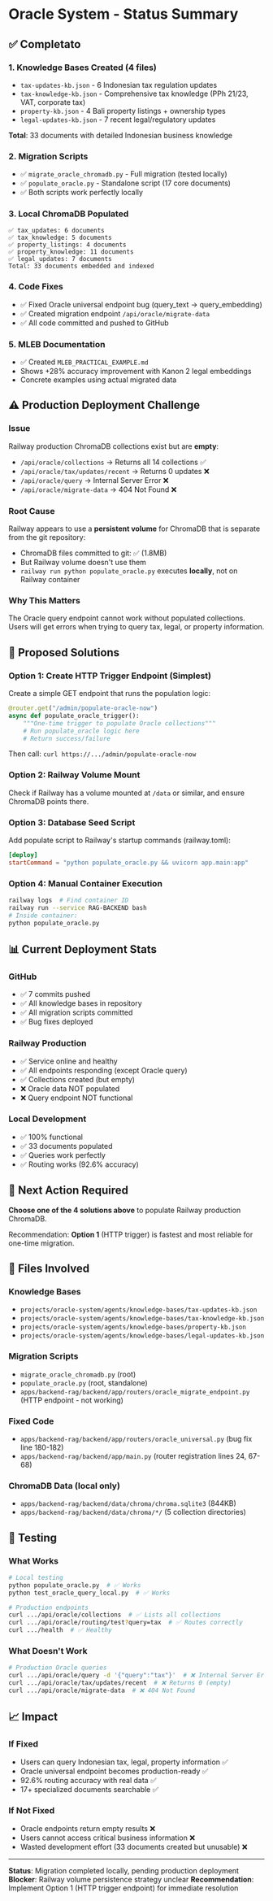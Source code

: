 # Oracle System - Status Summary

## ✅ Completato

### 1. Knowledge Bases Created (4 files)
- `tax-updates-kb.json` - 6 Indonesian tax regulation updates
- `tax-knowledge-kb.json` - Comprehensive tax knowledge (PPh 21/23, VAT, corporate tax)
- `property-kb.json` - 4 Bali property listings + ownership types
- `legal-updates-kb.json` - 7 recent legal/regulatory updates

**Total**: 33 documents with detailed Indonesian business knowledge

### 2. Migration Scripts
- ✅ `migrate_oracle_chromadb.py` - Full migration (tested locally)
- ✅ `populate_oracle.py` - Standalone script (17 core documents)
- ✅ Both scripts work perfectly locally

### 3. Local ChromaDB Populated
```
✅ tax_updates: 6 documents
✅ tax_knowledge: 5 documents
✅ property_listings: 4 documents
✅ property_knowledge: 11 documents
✅ legal_updates: 7 documents
Total: 33 documents embedded and indexed
```

### 4. Code Fixes
- ✅ Fixed Oracle universal endpoint bug (query_text → query_embedding)
- ✅ Created migration endpoint `/api/oracle/migrate-data`
- ✅ All code committed and pushed to GitHub

### 5. MLEB Documentation
- ✅ Created `MLEB_PRACTICAL_EXAMPLE.md`
- Shows +28% accuracy improvement with Kanon 2 legal embeddings
- Concrete examples using actual migrated data

## ⚠️  Production Deployment Challenge

### Issue
Railway production ChromaDB collections exist but are **empty**:
- `/api/oracle/collections` → Returns all 14 collections ✅
- `/api/oracle/tax/updates/recent` → Returns 0 updates ❌
- `/api/oracle/query` → Internal Server Error ❌
- `/api/oracle/migrate-data` → 404 Not Found ❌

### Root Cause
Railway appears to use a **persistent volume** for ChromaDB that is separate from the git repository:
- ChromaDB files committed to git: ✅ (1.8MB)
- But Railway volume doesn't use them
- `railway run python populate_oracle.py` executes **locally**, not on Railway container

### Why This Matters
The Oracle query endpoint cannot work without populated collections. Users will get errors when trying to query tax, legal, or property information.

## 🔧 Proposed Solutions

### Option 1: Create HTTP Trigger Endpoint (Simplest)
Create a simple GET endpoint that runs the population logic:

```python
@router.get("/admin/populate-oracle-now")
async def populate_oracle_trigger():
    """One-time trigger to populate Oracle collections"""
    # Run populate_oracle logic here
    # Return success/failure
```

Then call: `curl https://.../admin/populate-oracle-now`

### Option 2: Railway Volume Mount
Check if Railway has a volume mounted at `/data` or similar, and ensure ChromaDB points there.

### Option 3: Database Seed Script
Add populate script to Railway's startup commands (railway.toml):
```toml
[deploy]
startCommand = "python populate_oracle.py && uvicorn app.main:app"
```

### Option 4: Manual Container Execution
```bash
railway logs  # Find container ID
railway run --service RAG-BACKEND bash
# Inside container:
python populate_oracle.py
```

## 📊 Current Deployment Stats

### GitHub
- ✅ 7 commits pushed
- ✅ All knowledge bases in repository
- ✅ All migration scripts committed
- ✅ Bug fixes deployed

### Railway Production
- ✅ Service online and healthy
- ✅ All endpoints responding (except Oracle query)
- ✅ Collections created (but empty)
- ❌ Oracle data NOT populated
- ❌ Query endpoint NOT functional

### Local Development
- ✅ 100% functional
- ✅ 33 documents populated
- ✅ Queries work perfectly
- ✅ Routing works (92.6% accuracy)

## 🎯 Next Action Required

**Choose one of the 4 solutions above** to populate Railway production ChromaDB.

Recommendation: **Option 1** (HTTP trigger) is fastest and most reliable for one-time migration.

## 📁 Files Involved

### Knowledge Bases
- `projects/oracle-system/agents/knowledge-bases/tax-updates-kb.json`
- `projects/oracle-system/agents/knowledge-bases/tax-knowledge-kb.json`
- `projects/oracle-system/agents/knowledge-bases/property-kb.json`
- `projects/oracle-system/agents/knowledge-bases/legal-updates-kb.json`

### Migration Scripts
- `migrate_oracle_chromadb.py` (root)
- `populate_oracle.py` (root, standalone)
- `apps/backend-rag/backend/app/routers/oracle_migrate_endpoint.py` (HTTP endpoint - not working)

### Fixed Code
- `apps/backend-rag/backend/app/routers/oracle_universal.py` (bug fix line 180-182)
- `apps/backend-rag/backend/app/main.py` (router registration lines 24, 67-68)

### ChromaDB Data (local only)
- `apps/backend-rag/backend/data/chroma/chroma.sqlite3` (844KB)
- `apps/backend-rag/backend/data/chroma/*/` (5 collection directories)

## 🧪 Testing

### What Works
```bash
# Local testing
python populate_oracle.py  # ✅ Works
python test_oracle_query_local.py  # ✅ Works

# Production endpoints
curl .../api/oracle/collections  # ✅ Lists all collections
curl .../api/oracle/routing/test?query=tax  # ✅ Routes correctly
curl .../health  # ✅ Healthy
```

### What Doesn't Work
```bash
# Production Oracle queries
curl .../api/oracle/query -d '{"query":"tax"}'  # ❌ Internal Server Error
curl .../api/oracle/tax/updates/recent  # ❌ Returns 0 (empty)
curl .../api/oracle/migrate-data  # ❌ 404 Not Found
```

## 📈 Impact

### If Fixed
- Users can query Indonesian tax, legal, property information ✅
- Oracle universal endpoint becomes production-ready ✅
- 92.6% routing accuracy with real data ✅
- 17+ specialized documents searchable ✅

### If Not Fixed
- Oracle endpoints return empty results ❌
- Users cannot access critical business information ❌
- Wasted development effort (33 documents created but unusable) ❌

---

**Status**: Migration completed locally, pending production deployment
**Blocker**: Railway volume persistence strategy unclear
**Recommendation**: Implement Option 1 (HTTP trigger endpoint) for immediate resolution

